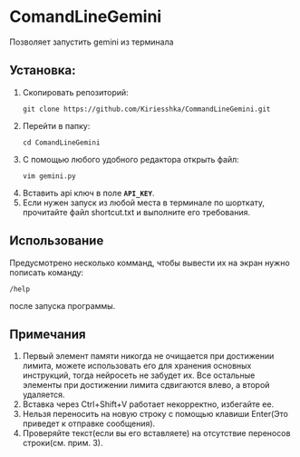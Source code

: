 # ComandLineGemini
Позволяет запустить gemini из терминала

## Установка:
  1. Скопировать репозиторий:
     ```
     git clone https://github.com/Kiriesshka/CommandLineGemini.git
     ```
  3. Перейти в папку:
     ```
     cd ComandLineGemini
     ```
  5. С помощью любого удобного редактора открыть файл:
     ```
     vim gemini.py
     ```
  7. Вставить api ключ в поле **`API_KEY`**.
  8. Если нужен запуск из любой места в терминале по шорткату, прочитайте файл shortcut.txt и выполните его требования.

## Использование
  Предусмотрено несколько комманд, чтобы вывести их на экран нужно пописать команду:
  ```
  /help
  ```
  после запуска программы.
  
## Примечания
  1. Первый элемент памяти никогда не очищается при достижении лимита, можете использовать его для хранения основных инструкций, тогда нейросеть не забудет их. Все остальные элементы при достижении лимита сдвигаются влево, а второй удаляется. 
  2. Вставка через Ctrl+Shift+V работает некорректно, избегайте ее.
  3. Нельзя переносить на новую строку с помощью клавиши Enter(Это приведет к отправке сообщения).
  4. Проверяйте текст(если вы его вставляете) на отсутствие переносов строки(см. прим. 3).
